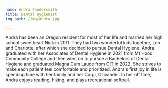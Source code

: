 ```yaml
---
name: Andra Fondersmith
title: Dental Hygienist
img_path: /img/Andra.jpg

---
```

<p>Andra has been an Oregon resident for most of her life and married her high school sweetheart Nick in 2011. They had two wonderful kids together, Leo and Charlotte, after which she decided to pursue Dental Hygiene. Andra graduated with her Associates of Dental Hygiene in 2021 from Mt Hood Community College and then went on to pursue a Bachelors of Dental Hygiene and graduated Magna Cum Laude from OIT in 2022. She strives to make each patient feel comfortable and prioritized. Andra's first joy in life is spending time with her family and her Corgi, Ollivander. In her off time, Andra enjoys reading, hiking, and plays recreational softball.&nbsp;</p>

